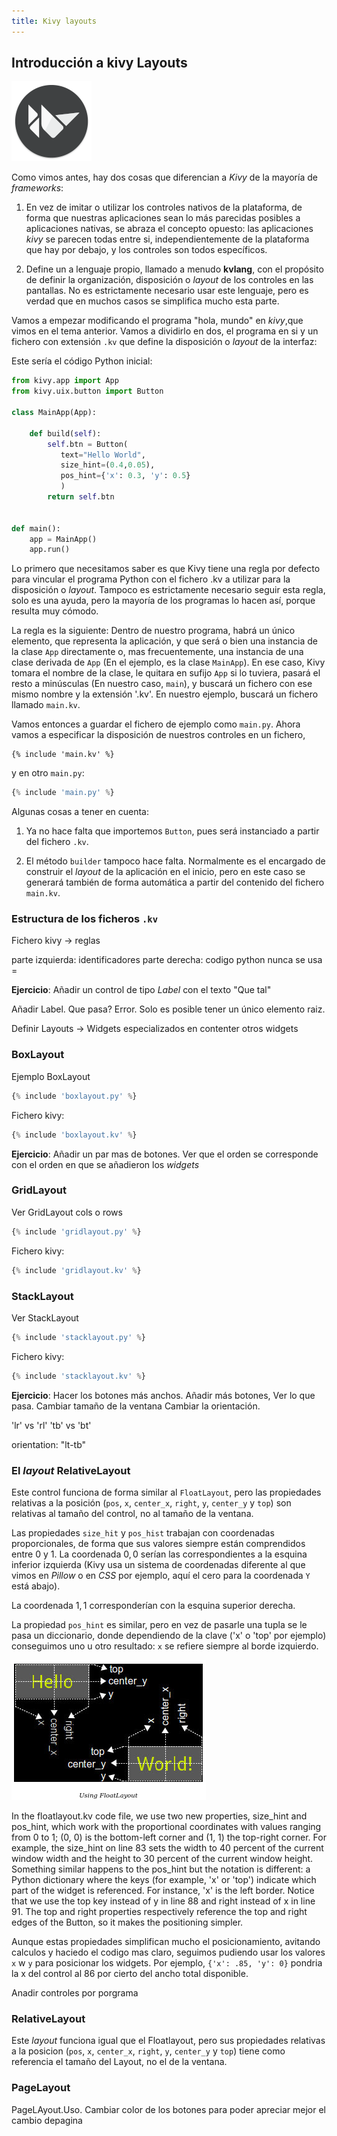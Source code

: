 ```yaml
---
title: Kivy layouts
---
```


## Introducción a kivy Layouts

![Logo de Kivy](Kivy_logo.png)

Como vimos antes, hay dos cosas que diferencian a _Kivy_ de la mayoría de
_frameworks_:

1) En vez de imitar o utilizar los controles nativos de la plataforma, de forma
que nuestras aplicaciones sean lo más parecidas posibles a aplicaciones nativas,
se abraza el concepto opuesto: las aplicaciones _kivy_ se parecen todas entre
si, independientemente de la plataforma que hay por debajo, y los controles son
todos específicos.

2) Define un a lenguaje propio, llamado a menudo **kvlang**, con el propósito
de definir la organización, disposición o *layout* de los controles en las
pantallas. No es estrictamente necesario usar este lenguaje, pero es verdad que
en muchos casos se simplifica mucho esta parte.

Vamos a empezar modificando el programa "hola, mundo" en _kivy_,que vimos en el
tema anterior. Vamos a dividirlo en dos, el programa en si y un fichero con
extensión `.kv` que define la disposición o _layout_ de la interfaz:

Este sería el código Python inicial:

```python
from kivy.app import App
from kivy.uix.button import Button

class MainApp(App):

    def build(self):
        self.btn = Button(
           text="Hello World",
           size_hint=(0.4,0.05),
           pos_hint={'x': 0.3, 'y': 0.5}
           )
        return self.btn


def main():
    app = MainApp() 
    app.run()
```

Lo primero que necesitamos saber es que Kivy tiene una regla por defecto para
vincular el programa Python con el fichero .kv a utilizar para la disposición
o *layout*. Tampoco es estrictamente necesario seguir esta regla, solo es una
ayuda, pero la mayoría de los programas lo hacen así, porque resulta muy
cómodo.

La regla es la siguiente: Dentro de nuestro programa, habrá un único elemento,
que representa la aplicación, y que será o bien una instancia de la clase `App`
directamente o, mas frecuentemente, una instancia de una clase derivada de
`App` (En el ejemplo, es la clase `MainApp`).  En ese caso, Kivy tomara el
nombre de la clase, le quitara en sufijo `App` si lo tuviera, pasará el resto a
minúsculas (En nuestro caso, `main`), y buscará un fichero con ese mismo nombre
y la extensión '.kv'. En nuestro ejemplo, buscará un fichero llamado `main.kv`.

Vamos entonces a guardar el fichero de ejemplo como `main.py`. Ahora vamos a
especificar la disposición de nuestros controles en un fichero,

```kvlang
{% include 'main.kv' %}
```

y en otro `main.py`:

```python
{% include 'main.py' %}
```

Algunas cosas a tener en cuenta:

1) Ya no hace falta que importemos `Button`, pues será instanciado a partir del
fichero `.kv`.

2) El método `builder` tampoco hace falta. Normalmente es el encargado de
construir el _layout_ de la aplicación en el inicio, pero en este caso se
generará también de forma automática a partir del contenido del fichero
`main.kv`.

### Estructura de los ficheros `.kv`

Fichero kivy -> reglas

parte izquierda: identificadores
parte derecha: codigo python
nunca se usa =


**Ejercicio**: Añadir un control de tipo _Label_ con el texto "Que tal"

Añadir Label. Que pasa? Error. Solo es posible tener un único elemento
raiz.

Definir Layouts -> Widgets especializados en contenter otros widgets

### BoxLayout

Ejemplo BoxLayout

```python
{% include 'boxlayout.py' %}
```

Fichero kivy:

```python
{% include 'boxlayout.kv' %}
```


**Ejercicio**: Añadir un par mas de botones. Ver que el orden se corresponde con
el orden en que se añadieron los *widgets*

### GridLayout

Ver GridLayout
cols o rows

```python
{% include 'gridlayout.py' %}
```

Fichero kivy:

```python
{% include 'gridlayout.kv' %}
```




### StackLayout

Ver StackLayout

```python
{% include 'stacklayout.py' %}
```

Fichero kivy:

```python
{% include 'stacklayout.kv' %}
```


**Ejercicio**: Hacer los botones más anchos. Añadir más botones, Ver lo que pasa. Cambiar tamaño de la ventana
Cambiar la orientación.

'lr' vs 'rl'
'tb' vs 'bt'

orientation: "lt-tb"

### El _layout_ RelativeLayout

Este control funciona de forma similar al `FloatLayout`, pero las propiedades
relativas a la posición (`pos`, `x`, `center_x`, `right`, `y`, `center_y` y
`top`) son relativas al tamaño del control, no al tamaño de la ventana.

Las propiedades `size_hit` y `pos_hist` trabajan con coordenadas
proporcionales, de forma que sus valores siempre están comprendidos entre $0$ y
$1$. La coordenada $0, 0$ serían las correspondientes a la esquina inferior
izquierda (Kivy usa un sistema de coordenadas diferente al que vimos en
_Pillow_ o en _CSS_ por ejemplo, aquí el cero para la coordenada `Y` está
abajo).

La coordenada $1, 1$ corresponderían con la esquina superior derecha.

La propiedad `pos_hint` es similar, pero en vez de pasarle una tupla se le pasa
un diccionario, donde dependiendo de la clave ('x' o 'top' por ejemplo)
conseguimos uno u otro resultado: `x` se refiere siempre al borde izquierdo.

![pos hints](float-pos-hints.png)

In the floatlayout.kv code file, we use two new properties, size_hint and
pos_hint, which work with the proportional coordinates with values ranging from
0 to 1; (0, 0) is the bottom-left corner and (1, 1) the top-right corner. For
example, the size_hint on line 83 sets the width to 40 percent of the current
window width and the height to 30 percent of the current window height.
Something similar happens to the pos_hint but the notation is different: a
Python dictionary where the keys (for example, 'x' or 'top') indicate which part
of the widget is referenced. For instance, 'x' is the left border. Notice that
we use the top key instead of y in line 88 and right instead of x in line 91.
The top and right properties respectively reference the top and right edges of
the Button, so it makes the positioning simpler.

Aunque estas propiedades simplifican mucho el posicionamiento, avitando calculos
y haciedo el codigo mas claro, seguimos pudiendo usar los valores `x` w `y`
para posicionar los widgets. Por ejemplo, `{'x': .85, 'y': 0}` pondria la x del control al 86 por cierto del ancho total disponible.

Anadir controles por porgrama

### RelativeLayout

Este *layout* funciona igual que el Floatlayout, pero sus propiedades relativas a la
posicion (`pos`, `x`, `center_x`, `right`, `y`, `center_y` y `top`) tiene como referencia el tamaño del Layout, no el de la ventana.

### PageLayout

PageLAyout.Uso. Cambiar color de los botones para poder apreciar mejor el cambio depagina


